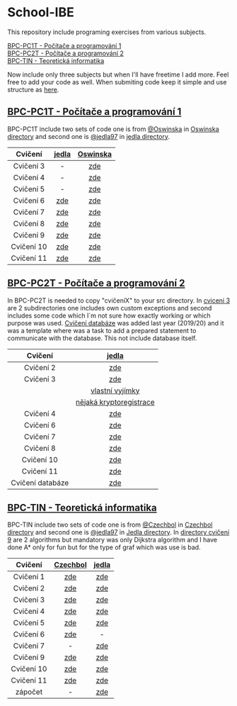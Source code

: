 # School-IBE

This repository include programing exercises from various subjects.

[BPC-PC1T - Počítače a programování 1](#bpc-pc1t---počítače-a-programování-1)\
[BPC-PC2T - Počítače a programování 2](#bpc-pc2t---počítače-a-programování-2)\
[BPC-TIN - Teoretická informatika](#bpc-tin---teoretická-informatika)

Now include only three subjects but when I'll have freetime I add more. Feel free to add your code as well. When submiting code keep it simple and use structure as [here](https://github.com/jedla97/School-IBE/tree/main/BPC-TIN).

## [BPC-PC1T - Počítače a programování 1](https://github.com/jedla97/School-IBE/tree/main/BPC-PC1T)

BPC-PC1T include two sets of code one is from [@Oswinska](https://github.com/Oswinska) in [Oswinska directory](https://github.com/jedla97/School-IBE/tree/main/BPC-PC1T/Oswinska) and second one is [@jedla97](https://github.com/jedla97) in [jedla directory](https://github.com/jedla97/School-IBE/tree/main/BPC-PC1T/jedla).

| Cvičení     | [jedla](https://github.com/jedla97/School-IBE/tree/main/BPC-PC1T/jedla)         | [Oswinska](https://github.com/jedla97/School-IBE/tree/main/BPC-PC1T/Oswinska) |
| :---------: | :--------------------------------------------------------------------------: | :------------------------------------: |
| Cvičení 3   | -																	   		 | [zde](https://github.com/jedla97/School-IBE/tree/main/BPC-PC1T/Oswinska/CV03) |
| Cvičení 4   | -																	   		 | [zde](https://github.com/jedla97/School-IBE/tree/main/BPC-PC1T/Oswinska/CV04) |
| Cvičení 5	  | -																	 		 | [zde](https://github.com/jedla97/School-IBE/tree/main/BPC-PC1T/Oswinska/CV05) |
| Cvičení 6   | [zde](https://github.com/jedla97/School-IBE/tree/main/BPC1T/jedla/cviceni06) | [zde](https://github.com/jedla97/School-IBE/tree/main/BPC-PC1T/Oswinska/CV06) |
| Cvičení 7   | [zde](https://github.com/jedla97/School-IBE/tree/main/BPC1T/jedla/cviceni07) | [zde](https://github.com/jedla97/School-IBE/tree/main/BPC-PC1T/Oswinska/CV07) |
| Cvičení 8   | [zde](https://github.com/jedla97/School-IBE/tree/main/BPC1T/jedla/cviceni08) | [zde](https://github.com/jedla97/School-IBE/tree/main/BPC-PC1T/Oswinska/CV08) |
| Cvičení 9   | [zde](https://github.com/jedla97/School-IBE/tree/main/BPC1T/jedla/cviceni09) | [zde](https://github.com/jedla97/School-IBE/tree/main/BPC-PC1T/Oswinska/CV09) |
| Cvičení 10  | [zde](https://github.com/jedla97/School-IBE/tree/main/BPC1T/jedla/cviceni10) | [zde](https://github.com/jedla97/School-IBE/tree/main/BPC-PC1T/Oswinska/CV10) |
| Cvičení 11  | [zde](https://github.com/jedla97/School-IBE/tree/main/BPC1T/jedla/cviceni11) | [zde](https://github.com/jedla97/School-IBE/tree/main/BPC-PC1T/Oswinska/CV11) |


## [BPC-PC2T - Počítače a programování 2](https://github.com/jedla97/School-IBE/tree/main/BPC-PC2T/src/com/vutbr/feec)

In BPC-PC2T is needed to copy "cvičeníX" to your src directory. In [cviceni 3](https://github.com/jedla97/School-IBE/tree/main/BPC-PC2T/src/com/vutbr/feec/cviceni3) are 2 subdirectories one includes own custom exceptions and second includes some code which I´m not sure how exactly working or which purpose was used. [Cvičení databáze](https://github.com/jedla97/School-IBE/tree/main/BPC-PC2T/src/com/vutbr/feec/cviceniDatabaze) was added last year (2019/20) and it was a template where was a task to add a prepared statement to communicate with the database. This not include database itself.

| Cvičení          | [jedla](https://github.com/jedla97/School-IBE/tree/main/BPC1T) | 
| :--------------: | :------------------------------------------------------------: |
| Cvičení 2        | [zde](https://github.com/jedla97/School-IBE/tree/main/BPC-PC2T/src/com/vutbr/feec/cviceni2) |
| Cvičení 3        | [zde](https://github.com/jedla97/School-IBE/tree/main/BPC-PC2T/src/com/vutbr/feec/cviceni3) |
|				   | [vlastní vyjímky](https://github.com/jedla97/School-IBE/tree/main/BPC-PC2T/src/com/vutbr/feec/cviceni3/CustomExceptions) |
|				   | [nějaká kryptoregistrace](https://github.com/jedla97/School-IBE/tree/main/BPC-PC2T/src/com/vutbr/feec/cviceni3/SomeCodeCryptoRegistration) |
| Cvičení 4        | [zde](https://github.com/jedla97/School-IBE/tree/main/BPC-PC2T/src/com/vutbr/feec/cviceni4) |
| Cvičení 6        | [zde](https://github.com/jedla97/School-IBE/tree/main/BPC-PC2T/src/com/vutbr/feec/cviceni6) |
| Cvičení 7        | [zde](https://github.com/jedla97/School-IBE/tree/main/BPC-PC2T/src/com/vutbr/feec/cviceni7) |
| Cvičení 8        | [zde](https://github.com/jedla97/School-IBE/tree/main/BPC-PC2T/src/com/vutbr/feec/cviceni8) |
| Cvičení 10       | [zde](https://github.com/jedla97/School-IBE/tree/main/BPC-PC2T/src/com/vutbr/feec/cviceni10) |
| Cvičení 11       | [zde](https://github.com/jedla97/School-IBE/tree/main/BPC-PC2T/src/com/vutbr/feec/cviceni11) |
| Cvičení databáze | [zde](https://github.com/jedla97/School-IBE/tree/main/BPC-PC2T/src/com/vutbr/feec/cviceniDatabaze) |
 

## [BPC-TIN - Teoretická informatika](https://github.com/jedla97/School-IBE/tree/main/BPC-TIN)

 BPC-TIN include two sets of code one is from [@Czechbol](https://github.com/Czechbol) in [Czechbol directory](https://github.com/jedla97/School-IBE/tree/main/BPC-TIN/Czechbol) and second one is [@jedla97](https://github.com/jedla97) in [Jedla directory](https://github.com/jedla97/School-IBE/tree/main/BPC-TIN/Jedla/src/cz/vutbr/feec). In [directory cvičení 9](https://github.com/jedla97/School-IBE/tree/main/BPC-TIN/Jedla/src/cz/vutbr/feec/cviko9) are 2 algorithms but mandatory was only Dijkstra algorithm and I have done A* only for fun but for the type of graf which was use is bad. 

| Cvičení     | [Czechbol](https://github.com/jedla97/School-IBE/tree/main/BPC-TIN/Czechbol)| [jedla](https://github.com/jedla97/School-IBE/tree/main/BPC-TIN/Jedla/src/cz/vutbr/feec) |
| :-----------: | :-------------: | :-------------: |
| Cvičení 1   | [zde](https://github.com/jedla97/School-IBE/tree/main/BPC-TIN/Czechbol/cviceni01/src/cz/vutbr/feec/utko/tin/cv1) | [zde](https://github.com/jedla97/School-IBE/tree/main/BPC-TIN/Jedla/src/cz/vutbr/feec/cviko1) |
| Cvičení 2   | [zde](https://github.com/jedla97/School-IBE/tree/main/BPC-TIN/Czechbol/cviceni02/src/cz/vutbr/feec/utko/tin/cv02) | [zde](https://github.com/jedla97/School-IBE/tree/main/BPC-TIN/Jedla/src/cz/vutbr/feec/cviko2) |
| Cvičení 3   | [zde](https://github.com/jedla97/School-IBE/tree/main/BPC-TIN/Czechbol/cviceni03/src) | [zde](https://github.com/jedla97/School-IBE/tree/main/BPC-TIN/Jedla/src/cz/vutbr/feec/cviko3) |
| Cvičení 4   | [zde](https://github.com/jedla97/School-IBE/tree/main/BPC-TIN/Czechbol/cviceni04/src/Linearni/seznam) | [zde](https://github.com/jedla97/School-IBE/tree/main/BPC-TIN/Jedla/src/cz/vutbr/feec/cviko4) |
| Cvičení 5   | [zde](https://github.com/jedla97/School-IBE/tree/main/BPC-TIN/Czechbol/cviceni05/src/BinaryTree) | [zde](https://github.com/jedla97/School-IBE/tree/main/BPC-TIN/Jedla/src/cz/vutbr/feec/cviko5) |
| Cvičení 6   | [zde](https://github.com/jedla97/School-IBE/tree/main/BPC-TIN/Czechbol/cviceni06) | - |
| Cvičení 7   | - | [zde](https://github.com/jedla97/School-IBE/tree/main/BPC-TIN/Jedla/src/cz/vutbr/feec/cviko7) |
| Cvičení 9   | [zde](https://github.com/jedla97/School-IBE/tree/main/BPC-TIN/Czechbol/cviceni09/src/cz/vutbr/feec) | [zde](https://github.com/jedla97/School-IBE/tree/main/BPC-TIN/Jedla/src/cz/vutbr/feec/cviko9) |
| Cvičení 10  | [zde](https://github.com/jedla97/School-IBE/tree/main/BPC-TIN/Czechbol/cviceni10) | [zde](https://github.com/jedla97/School-IBE/tree/main/BPC-TIN/Jedla/src/cz/vutbr/feec/cviko10) |
| Cvičení 11  | [zde](https://github.com/jedla97/School-IBE/tree/main/BPC-TIN/Czechbol/cviceni11) | [zde](https://github.com/jedla97/School-IBE/tree/main/BPC-TIN/Jedla/src/cz/vutbr/feec/cviko11) |
| zápočet     | - | [zde](https://github.com/jedla97/School-IBE/tree/main/BPC-TIN/Jedla/src/cz/vutbr/feec/zapocet) |
 
  
